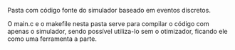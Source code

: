 Pasta com código fonte do simulador baseado em eventos discretos.

O main.c e o makefile nesta pasta serve para compilar o código com apenas o
simulador, sendo possível utiliza-lo sem o otimizador, ficando ele como uma
ferramenta a parte.
